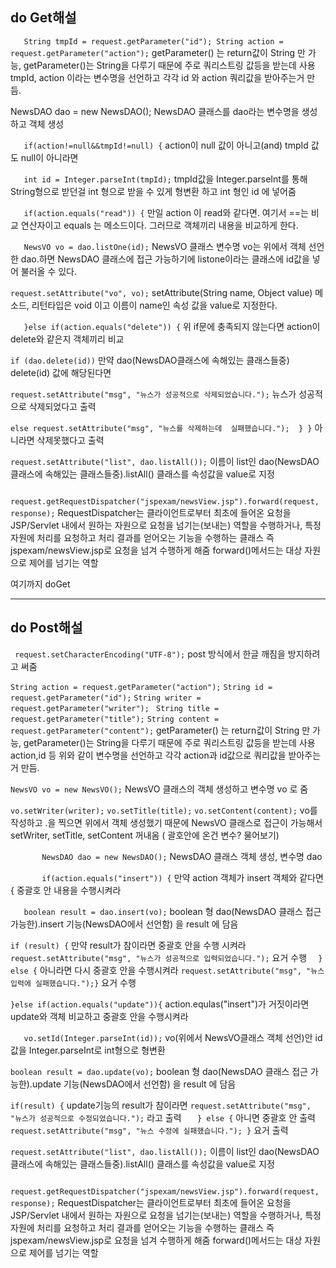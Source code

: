 ## do Get해설

`	String tmpId = request.getParameter("id");
		String action = request.getParameter("action");`                getParameter() 는 return값이 String 만 가능, getParameter()는 String을 다루기 때문에 주로 쿼리스트링 값등을 받는데 사용                                                                               tmpId, action 이라는 변수명을 선언하고 각각 id 와 action 쿼리값을 받아주는거 만듬.

NewsDAO dao = new NewsDAO();                                                                                                    NewsDAO 클래스를 dao라는 변수명을 생성하고 객체 생성

`	if(action!=null&&tmpId!=null) {`                                                                                                            action이 null 값이 아니고(and) tmpId 값도 null이 아니라면

`	int id = Integer.parseInt(tmpId);`                                                                                                   tmpId값을 Integer.parseInt를 통해 String형으로 받던걸 int 형으로 받을 수 있게 형변환 하고 int 형인 id 에 넣어줌

`	if(action.equals("read")) {`                                                                                                 만일 action 이 read와 같다면. 여기서 ==는 비교 연산자이고 equals 는 메소드이다. 그러므로 객체끼리 내용을 비교하게 한다. 

`	NewsVO vo = dao.listOne(id);`                                                                                                     NewsVO 클래스 변수명 vo는 위에서 객체 선언한 dao.하면 NewsDAO 클래스에 접근 가능하기에 listone이라는 클래스에 id값을 넣어 불러올 수 있다. 

`request.setAttribute("vo", vo);`                                                                 setAttribute(String name, Object value) 메소드, 리턴타입은 void 이고 이름이 name인 속성 값을 value로 지정한다. 

`	}else if(action.equals("delete")) {`                                                                                              위 if문에 충족되지 않는다면 action이 delete와 같은지 객체끼리 비교

`if (dao.delete(id))`                                                                                                                         만약 dao(NewsDAO클래스에 속해있는 클래스들중) delete(id) 값에 해당된다면 

`request.setAttribute("msg", "뉴스가 성공적으로 삭제되었습니다.");`                                                                                      뉴스가 성공적으로 삭제되었다고 출력

`else
					request.setAttribute("msg", "뉴스를 삭제하는데  실패했습니다.");	} }`     아니라면 삭제못했다고 출력

`request.setAttribute("list", dao.listAll());`                                                                            이름이 list인 dao(NewsDAO클래스에 속해있는 클래스들중).listAll() 클래스를 속성값을 value로 지정 

`		request.getRequestDispatcher("jspexam/newsView.jsp").forward(request, response);`  RequestDispatcher는 클라이언트로부터 최초에 들어온 요청을 JSP/Servlet 내에서 원하는 자원으로 요청을 넘기는(보내는) 역할을 수행하거나, 특정 자원에 처리를 요청하고 처리 결과를 얻어오는 기능을 수행하는 클래스 즉 jspexam/newsView.jsp로 요청을 넘겨 수행하게 해줌 forward()메서드는 대상 자원으로 제어를 넘기는 역할  

여기까지 doGet

-------------

## do Post해설

` request.setCharacterEncoding("UTF-8");`                                                                                   post 방식에서 한글 깨짐을 방지하려고 써줌

`String action = request.getParameter("action");`                                                           `String id = request.getParameter("id");`                                                                                `String writer = request.getParameter("writer");`                                                              ` String title = request.getParameter("title");`                                                                                      `String content = request.getParameter("content");`                                                                                                                 getParameter() 는 return값이 String 만 가능, getParameter()는 String을 다루기 때문에 주로 쿼리스트링 값등을 받는데 사용                                                                               action,id 등 위와 같이 변수명을 선언하고 각각 action과 id값으로 쿼리값을 받아주는거 만듬.

`NewsVO vo = new NewsVO();`                                                                                                            NewsVO 클래스의 객체 생성하고 변수명 vo 로 줌  

`vo.setWriter(writer);`                                                                                                                           `vo.setTitle(title);`                                                                                                            `vo.setContent(content);`                                                                                                                            vo를 작성하고 .을 찍으면 위에서 객체 생성했기 때문에 NewsVO 클래스로 접근이 가능해서 setWriter, setTitle, setContent 꺼내옴 ( 괄호안에 온건 변수? 물어보기) 

`		NewsDAO dao = new NewsDAO();`                                                                                                          NewsDAO 클래스 객체 생성, 변수명 dao

`		if(action.equals("insert")) {`                                                                                                     만약 action 객체가 insert 객체와 같다면 {  중괄호 안 내용을 수행시켜라

`	boolean result = dao.insert(vo);`                                                                                         boolean 형 dao(NewsDAO 클래스 접근 가능한).insert  기능(NewsDAO에서 선언함) 을 result 에 담음

`if (result) {`                                                                                                                                                  만약 result가 참이라면 중괄호 안을 수행 시켜라                                            `request.setAttribute("msg", "뉴스가 성공적으로 입력되었습니다.");`                                      요거 수행                                                                                                                                                    `	} else {` 아니라면 다시 중괄호 안을 수행시켜라                                    `request.setAttribute("msg", "뉴스 입력에 실패했습니다.");}`                                           요거 수행 

`}else if(action.equals("update")){`                                                                                        action.equlas("insert")가 거짓이라면 update와 객체 비교하고 중괄호 안을 수행시켜라

`	vo.setId(Integer.parseInt(id));`                                                                                                                           vo(위에서 NewsVO클래스 객체 선언)안 id값을 Integer.parseInt로 int형으로 형변환

`boolean result = dao.update(vo);`                                                                                                       boolean 형 dao(NewsDAO 클래스 접근 가능한).update 기능(NewsDAO에서 선언함) 을 result 에 담음 

`if(result) {`                                                                                                                                       update기능의 result가 참이라면                                                                                                                       `request.setAttribute("msg", "뉴스가 성공적으로 수정되었습니다.");`                                                       라고 출력                                                                                                                                                  `	} else {` 아니면 중괄호 안 출력                                                                                                                                     `	request.setAttribute("msg", "뉴스 수정에 실패했습니다.");
			}` 요거 출력        

`request.setAttribute("list", dao.listAll());`                                                                               이름이 list인 dao(NewsDAO클래스에 속해있는 클래스들중).listAll() 클래스를 속성값을 value로 지정  

`		request.getRequestDispatcher("jspexam/newsView.jsp").forward(request, response);`  RequestDispatcher는 클라이언트로부터 최초에 들어온 요청을 JSP/Servlet 내에서 원하는 자원으로 요청을 넘기는(보내는) 역할을 수행하거나, 특정 자원에 처리를 요청하고 처리 결과를 얻어오는 기능을 수행하는 클래스 즉 jspexam/newsView.jsp로 요청을 넘겨 수행하게 해줌 forward()메서드는 대상 자원으로 제어를 넘기는 역할   

